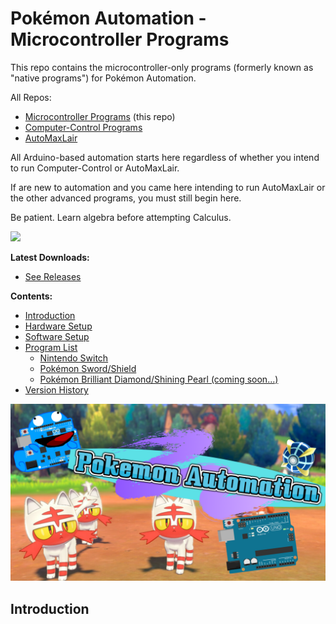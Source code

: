 # Pokémon Automation - Microcontroller Programs

This repo contains the microcontroller-only programs (formerly known as "native programs") for Pokémon Automation.

All Repos:
- [Microcontroller Programs](https://github.com/PokemonAutomation/Microcontroller) (this repo)
- [Computer-Control Programs](https://github.com/PokemonAutomation/ComputerControl)
- [AutoMaxLair](https://github.com/PokemonAutomation/AutoMaxLair)

All Arduino-based automation starts here regardless of whether you intend to run Computer-Control or AutoMaxLair.

If are new to automation and you came here intending to run AutoMaxLair or the other advanced programs, you must still begin here.

Be patient. Learn algebra before attempting Calculus.

[<img src="https://canary.discordapp.com/api/guilds/695809740428673034/widget.png?style=banner2">](https://discord.gg/cQ4gWxN)

**Latest Downloads:**
- [See Releases](https://github.com/PokemonAutomation/Microcontroller/releases)

**Contents:**
- [Introduction](#Introduction)
- [Hardware Setup](Wiki/Hardware/README.md)
- [Software Setup](Wiki/Software/README.md)
- [Program List](Wiki/Programs/README.md)
  - [Nintendo Switch](Wiki/Programs/README.md#nintendo-switch)
  - [Pokémon Sword/Shield](Wiki/Programs/README.md#pokémon-swordshield)
  - [Pokémon Brilliant Diamond/Shining Pearl (coming soon...)](Wiki/Programs/README.md#pokémon-brilliant-diamondshining-pearl)
- [Version History](Wiki/VersionHistory.md)

<img src="Wiki/images/server-banner.png" width="800">

## Introduction

